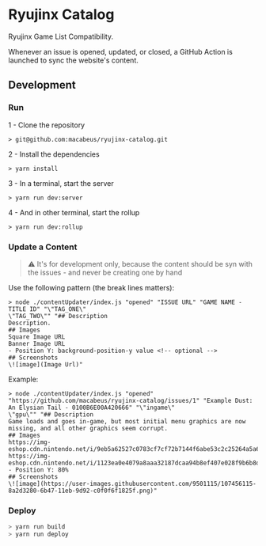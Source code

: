 # Ryujinx Catalog

Ryujinx Game List Compatibility.

Whenever an issue is opened, updated, or closed, a GitHub Action is launched to sync the website's content.

## Development

### Run

1 - Clone the repository

```
> git@github.com:macabeus/ryujinx-catalog.git
```

2 - Install the dependencies

```
> yarn install
```

3 - In a terminal, start the server

```
> yarn run dev:server
```

4 - And in other terminal, start the rollup

```
> yarn run dev:rollup
```

### Update a Content

> :warning: It's for development only, because the content should be syn with the issues - and never be creating one by hand

Use the following pattern (the break lines matters):

```
> node ./contentUpdater/index.js "opened" "ISSUE URL" "GAME NAME - TITLE ID" "\"TAG_ONE\"
\"TAG_TWO\"" "## Description
Description.
## Images
Square Image URL
Banner Image URL
- Position Y: background-position-y value <!-- optional -->
## Screenshots
\![image](Image Url)"
```

Example:

```
> node ./contentUpdater/index.js "opened" "https://github.com/macabeus/ryujinx-catalog/issues/1" "Example Dust: An Elysian Tail - 0100B6E00A420666" "\"ingame\"
\"gpu\"" "## Description
Game loads and goes in-game, but most initial menu graphics are now missing, and all other graphics seem corrupt.
## Images
https://img-eshop.cdn.nintendo.net/i/9eb5a62527c0783cf7cf72b7144f6abe53c2c25264a5a62258e21650830d8b40.jpg
https://img-eshop.cdn.nintendo.net/i/1123ea0e4079a8aaa32187dcaa94b8ef407e028f9b6b8d5ff944bd750f1ce347.jpg
- Position Y: 80%
## Screenshots
\![image](https://user-images.githubusercontent.com/9501115/107456115-8a2d3280-6b47-11eb-9d92-c0f0f6f1825f.png)"
```

### Deploy

```bash
> yarn run build
> yarn run deploy
```
